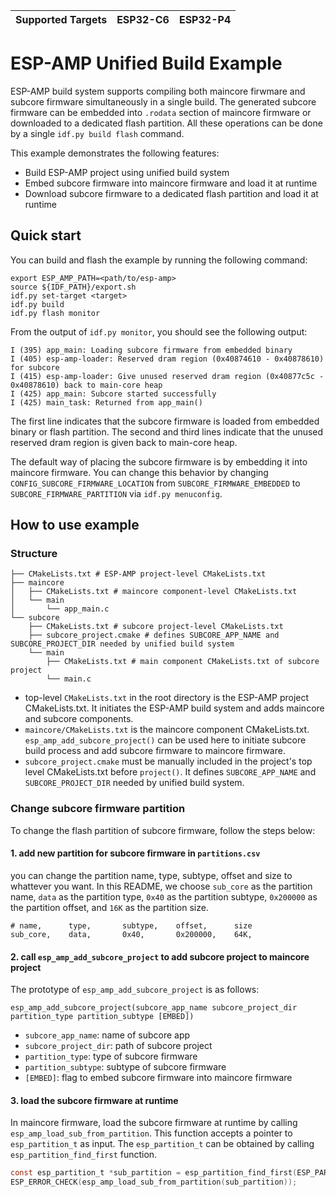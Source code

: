 | Supported Targets | ESP32-C6 | ESP32-P4 |
| ----------------- | ----- | ----- |

# ESP-AMP Unified Build Example

ESP-AMP build system supports compiling both maincore firwmare and subcore firmware simultaneously in a single build. The generated subcore firmware can be embedded into `.rodata` section of maincore firmware or downloaded to a dedicated flash partition. All these operations can be done by a single `idf.py build flash` command.

This example demonstrates the following features:
* Build ESP-AMP project using unified build system
* Embed subcore firmware into maincore firmware and load it at runtime
* Download subcore firmware to a dedicated flash partition and load it at runtime

## Quick start

You can build and flash the example by running the following command:

```shell
export ESP_AMP_PATH=<path/to/esp-amp>
source ${IDF_PATH}/export.sh
idf.py set-target <target>
idf.py build
idf.py flash monitor
```

From the output of `idf.py monitor`, you should see the following output:

``` shell
I (395) app_main: Loading subcore firmware from embedded binary
I (405) esp-amp-loader: Reserved dram region (0x40874610 - 0x40878610) for subcore
I (415) esp-amp-loader: Give unused reserved dram region (0x40877c5c - 0x40878610) back to main-core heap
I (425) app_main: Subcore started successfully
I (425) main_task: Returned from app_main()
```

The first line indicates that the subcore firmware is loaded from embedded binary or flash partition. The second and third lines indicate that the unused reserved dram region is given back to main-core heap.

The default way of placing the subcore firmware is by embedding it into maincore firmware. You can change this behavior by changing `CONFIG_SUBCORE_FIRMWARE_LOCATION` from `SUBCORE_FIRMWARE_EMBEDDED` to `SUBCORE_FIRMWARE_PARTITION` via `idf.py menuconfig`.

## How to use example

### Structure

``` shell
├── CMakeLists.txt # ESP-AMP project-level CMakeLists.txt
├── maincore
│   ├── CMakeLists.txt # maincore component-level CMakeLists.txt
│   └── main
│       └── app_main.c
└── subcore
    ├── CMakeLists.txt # subcore project-level CMakeLists.txt
    ├── subcore_project.cmake # defines SUBCORE_APP_NAME and SUBCORE_PROJECT_DIR needed by unified build system
    └── main
        ├── CMakeLists.txt # main component CMakeLists.txt of subcore project
        └── main.c
```

* top-level `CMakeLists.txt` in the root directory is the ESP-AMP project CMakeLists.txt. It initiates the ESP-AMP build system and adds maincore and subcore components.
* `maincore/CMakeLists.txt` is the maincore component CMakeLists.txt. `esp_amp_add_subcore_project()` can be used here to initiate subcore build process and add subcore firmware to maincore firmware.
* `subcore_project.cmake` must be manually included in the project's top level CMakeLists.txt before `project()`. It defines `SUBCORE_APP_NAME` and `SUBCORE_PROJECT_DIR` needed by unified build system.


### Change subcore firmware partition

To change the flash partition of subcore firmware, follow the steps below:

#### 1. add new partition for subcore firmware in `partitions.csv`

you can change the partition name, type, subtype, offset and size to whattever you want. In this README, we choose `sub_core` as the partition name, `data` as the partition type, `0x40` as the partition subtype, `0x200000` as the partition offset, and `16K` as the partition size.

``` shell
# name,      type,       subtype,    offset,      size
sub_core,    data,       0x40,       0x200000,    64K,
```

#### 2. call `esp_amp_add_subcore_project` to add subcore project to maincore project

The prototype of `esp_amp_add_subcore_project` is as follows:

``` shell
esp_amp_add_subcore_project(subcore_app_name subcore_project_dir partition_type partition_subtype [EMBED])
```

* `subcore_app_name`: name of subcore app
* `subcore_project_dir`: path of subcore project
* `partition_type`: type of subcore firmware
* `partition_subtype`: subtype of subcore firmware
* `[EMBED]`: flag to embed subcore firmware into maincore firmware

#### 3. load the subcore firmware at runtime

In maincore firmware, load the subcore firmware at runtime by calling `esp_amp_load_sub_from_partition`. This function accepts a pointer to `esp_partition_t` as input. The `esp_partition_t` can be obtained by calling `esp_partition_find_first` function.

``` c
const esp_partition_t *sub_partition = esp_partition_find_first(ESP_PARTITION_TYPE_DATA, 0x40, NULL);
ESP_ERROR_CHECK(esp_amp_load_sub_from_partition(sub_partition));
```
